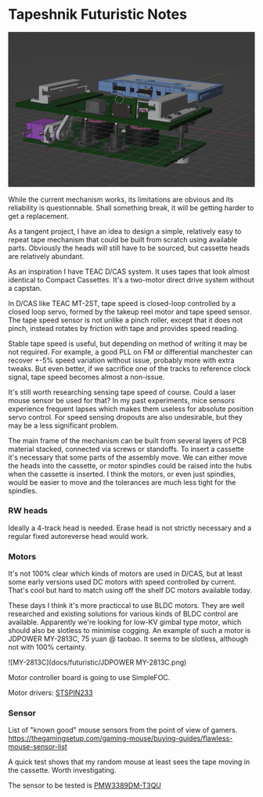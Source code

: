 # Tapeshnik Futuristic Notes

![mecha](futuristic/mecha1.gif)

While the current mechanism works, its limitations are obvious and its reliability is questionnable. Shall something break, it will be getting harder to get a replacement.

As a tangent project, I have an idea to design a simple, relatively easy to repeat tape mechanism that could be built from scratch using available parts. Obviously the heads will still have to be sourced, but cassette heads are relatively abundant.

As an inspiration I have TEAC D/CAS system. It uses tapes that look almost identical to Compact Cassettes. It's a two-motor direct drive system without a capstan. 

In D/CAS like TEAC MT-2ST, tape speed is closed-loop controlled by a closed loop servo, formed by the takeup reel motor and tape speed sensor. The tape speed sensor is not unlike a pinch roller, except that it does not pinch, instead rotates by friction with tape and provides speed reading.

Stable tape speed is useful, but depending on method of writing it may be not required. For example, a good PLL on FM or differential manchester can recover +-5% speed variation without issue, probably more with extra tweaks. But even better, if we sacrifice one of the tracks to reference clock signal, tape speed becomes almost a non-issue.

It's still worth researching sensing tape speed of course. Could a laser mouse sensor be used for that? In my past experiments, mice sensors experience frequent lapses which makes them useless for absolute position servo control. For speed sensing dropouts are also undesirable, but they may be a less significant problem.

The main frame of the mechanism can be built from several layers of PCB material stacked, connected via screws or standoffs. To insert a cassette it's necessary that some parts of the assembly move. We can either move the heads into the cassette, or motor spindles could be raised into the hubs when the cassette is inserted. I think the motors, or even just spindles, would be easier to move and the tolerances are much less tight for the spindles.

### RW heads

Ideally a 4-track head is needed. Erase head is not strictly necessary and a regular fixed autoreverse head would work.

### Motors

It's not 100% clear which kinds of motors are used in D/CAS, but at least some early versions used DC motors with speed controlled by current. That's cool but hard to match using off the shelf DC motors available today.

These days I think it's more practiccal to use BLDC motors. They are well researched and existing solutions for various kinds of BLDC control are available. Apparently we're looking for low-KV gimbal type motor, which should also be slotless to minimise cogging. An example of such a motor is JDPOWER MY-2813C, 75 yuan @ taobao. It seems to be slotless, although not with 100% certainty.

![MY-2813C](docs/futuristic/JDPOWER MY-2813C.png)

Motor controller board is going to use SimpleFOC.

Motor drivers: [STSPIN233](futuristic/stspin233-1.pdf)

### Sensor

List of "known good" mouse sensors from the point of view of gamers. 
https://thegamingsetup.com/gaming-mouse/buying-guides/flawless-mouse-sensor-list

A quick test shows that my random mouse at least sees the tape moving in the cassette. Worth investigating.

The sensor to be tested is [PMW3389DM-T3QU](futuristic/pixart_pmw3389dm-t3qu_-_productbrief_1374785_20.pdf)
